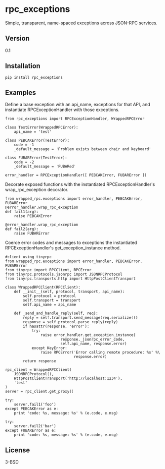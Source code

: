 rpc_exceptions
=========

Simple, transparent, name-spaced exceptions across JSON-RPC services.

Version
----

0.1

Installation
--------------

```
pip install rpc_exceptions
```

Examples
--------

Define a base exception with an api_name, exceptions for that API, and instantiate RPCExceptionHandler with those exceptions.

```
from rpc_exceptions import RPCExceptionHandler, WrappedRPCError

class TestError(WrappedRPCError):
    api_name = 'test'

class PEBCAKError(TestError):
    code = -1
    _default_message = 'Problem exists between chair and keyboard'

class FUBARError(TestError):
    code = -2
    _default_message = 'FUBARed'

error_handler = RPCExceptionHandler([ PEBCAKError, FUBARError ])
```

Decorate exposed functions with the instantiated RPCExceptionHandler's wrap_rpc_exception decorator.

```
from wrapped_rpc.exceptions import error_handler, PEBCAKError, FUBARError
@error_handler.wrap_rpc_exception
def fail1(arg):
    raise PEBCAKError

@error_handler.wrap_rpc_exception
def fail2(arg):
    raise FUBARError

```

Coerce error codes and messages to exceptions  the instantiated RPCExceptionHandler's get_exception_instance method.

```
#client using tinyrpc
from wrapped_rpc.exceptions import error_handler, PEBCAKError, FUBARError
from tinyrpc import RPCClient, RPCError
from tinyrpc.protocols.jsonrpc import JSONRPCProtocol
from tinyrpc.transports.http import HttpPostClientTransport

class WrappedRPCClient(RPCClient):
    def __init__(self, protocol, transport, api_name):
        self.protocol = protocol
        self.transport = transport
        self.api_name = api_name

    def _send_and_handle_reply(self, req):
        reply = self.transport.send_message(req.serialize())
        response = self.protocol.parse_reply(reply)
        if hasattr(response, 'error'):
            try:
                raise error_handler.get_exception_instance(
                         response._jsonrpc_error_code,
                         self.api_name, response.error)
            except KeyError:
                raise RPCError('Error calling remote procedure: %s' %\
                               response.error)
        return response

rpc_client = WrappedRPCClient(
    JSONRPCProtocol(),
    HttpPostClientTransport('http://localhost:1234'),
    'test'
)
server = rpc_client.get_proxy()

try:
    server.fail1('foo')
except PEBCAKError as e:
    print 'code: %s, message: %s' % (e.code, e.msg)

try:
    server.fail2('bar')
except FUBARError as e:
    print 'code: %s, message: %s' % (e.code, e.msg)

```

License
----

3-BSD
